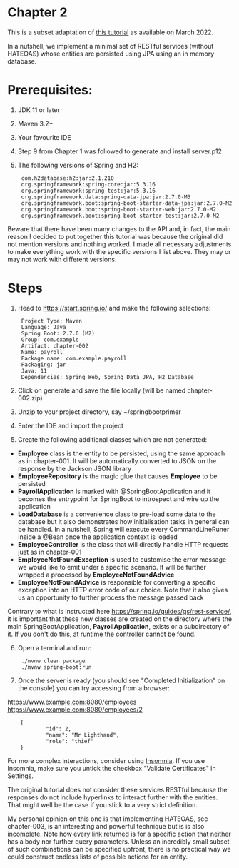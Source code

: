 # Chapter 2

This is a subset adaptation of [this tutorial](https://spring.io/guides/tutorials/rest/) as available on March 2022.

In a nutshell, we implement a minimal set of RESTful services (without HATEOAS) whose entities are persisted using JPA 
using an in memory database.


# Prerequisites:
1. JDK 11 or later
2. Maven 3.2+
3. Your favourite IDE
4. Step 9 from Chapter 1 was followed to generate and install server.p12
5. The following versions of Spring and H2:

        com.h2database:h2:jar:2.1.210
        org.springframework:spring-core:jar:5.3.16
        org.springframework:spring-test:jar:5.3.16
        org.springframework.data:spring-data-jpa:jar:2.7.0-M3
        org.springframework.boot:spring-boot-starter-data-jpa:jar:2.7.0-M2
        org.springframework.boot:spring-boot-starter-web:jar:2.7.0-M2
        org.springframework.boot:spring-boot-starter-test:jar:2.7.0-M2

Beware that there have been many changes to the API and, in fact, the main reason I decided to put together this tutorial 
was because the original did not mention versions and nothing worked.  I made all necessary adjustments to make everything 
work with the specific versions I list above.  They may or may not work with different versions.

# Steps
1. Head to https://start.spring.io/ and make the following selections:

        Project Type: Maven
        Language: Java
        Spring Boot: 2.7.0 (M2)
        Group: com.example
        Artifact: chapter-002
        Name: payroll
        Package name: com.example.payroll
        Packaging: jar
        Java: 11
        Dependencies: Spring Web, Spring Data JPA, H2 Database

2. Click on generate and save the file locally (will be named chapter-002.zip)

3. Unzip to your project directory, say ~/springbootprimer

4. Enter the IDE and import the project

5. Create the following additional classes which are not generated:

+ __Employee__ class is the entity to be persisted, using the same approach as in chapter-001. It will be automatically converted to JSON on the response by the Jackson JSON library
+ __EmployeeRepository__ is the magic glue that causes __Employee__ to be persisted
+ __PayrollApplication__ is marked with @SpringBootApplication and it becomes the entrypoint for SpringBoot to introspect and wire up the application
+ __LoadDatabase__ is a convenience class to pre-load some data to the database but it also demonstrates how initialisation tasks in general can be handled.  In a nutshell, Spring will execute every CommandLineRuner inside a @Bean once the application context is loaded
+ __EmployeeController__ is the class that will directly handle HTTP requests just as in chapter-001
+ __EmployeeNotFoundException__ is used to customise the error message we would like to emit under a specific scenario. It will be further wrapped a processed by __EmployeeNotFoundAdvice__
+ __EmployeeNotFoundAdvice__ is responsible for converting a specific exception into an HTTP error code of our choice.  Note that it also gives us an opportunity to further process the message passed back

Contrary to what is instructed here https://spring.io/guides/gs/rest-service/, it is important that these new classes are created on the directory where the main SpringBootApplication, __PayrollApplication__, exists or a subdirectory of it.  If you don't do this, at runtime the controller cannot be found.

6. Open a terminal and run:

        ./mvnw clean package
        ./mvnw spring-boot:run

7. Once the server is ready (you should see "Completed Initialization" on the console) you can try accessing from a browser:

https://www.example.com:8080/employees
https://www.example.com:8080/employees/2

        {
                "id": 2,
                "name": "Mr Lighthand",
                "role": "thief"
        }

For more complex interactions, consider using [Insomnia](https://insomnia.rest/download).  If you use Insomnia, make sure you untick the checkbox "Validate Certificates" in Settings.

The original tutorial does not consider these services RESTful because the responses do not include hyperlinks to interact further with the entities.  That might well be the case if you stick to a very strict definition. 

My personal opinion on this one is that implementing HATEOAS, see chapter-003, is an interesting and powerful technique but is is also incomplete.  Note how every link returned is for a specific action that neither has a body nor further query parameters.  Unless an incredibly small subset of such combinations can be specified upfront, there is no practical way we could construct endless lists of possible actions for an entity.